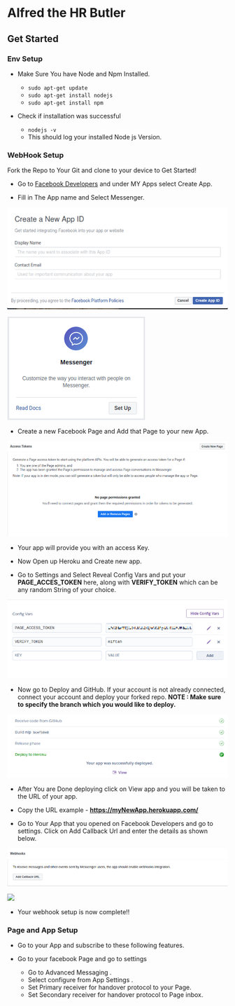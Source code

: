 # Alfred the HR Butler

## Get Started

### Env Setup
* Make Sure You have Node and Npm Installed.
    * ``` sudo apt-get update ```
    * ``` sudo apt-get install nodejs ```
    * ``` sudo apt-get install npm ```


* Check if installation was successful 
    * ``` nodejs -v ```
    * This should log your installed Node js Version.

### WebHook Setup

Fork the Repo to Your Git and clone to your device to Get Started!

* Go to [Facebook  Developers](https://developers.facebook.com/ "Facebook for Developers") and under MY Apps select Create App.

* Fill in The App name and Select Messenger.


![](DocImage/create-New-App.png)


![](DocImage/selectMessenger.png)

* Create a new Facebook Page and Add that Page to your new App.

![](DocImage/add-page.png)

* Your app will provide you with an access Key.

* Now Open up Heroku and Create new app.

* Go to Settings and Select Reveal Config Vars and put your **PAGE_ACCES_TOKEN** here, along with **VERIFY_TOKEN** which can be any random String of your choice.

![](DocImage/reveal-config.png)

* Now go to Deploy and GitHub. If your account is not already connected, connect your account and deploy your forked repo. 
  **NOTE : Make sure to specify the branch which you would like to deploy.** 

![](DocImage/build-complete.png)

* After You are Done deploying click on View app and you will be taken to the URL of your app.

* Copy the URL example - **https://myNewApp.herokuapp.com/** 

* Go to Your App that you opened on Facebook Developers and go to settings. Click on Add Callback Url and enter the details as shown below.

![](DocImage/call-back-url.png)

![](paste-call-back-url.png)

* Your webhook setup is now complete!!

### Page and App Setup

* Go to your App and subscribe to these following features.

* Go to your facebook Page and go to settings
    * Go to Advanced Messaging .
    * Select configure from App Settings .
    * Set Primary receiver for handover protocol to your Page.
    * Set Secondary receiver for handover protocol to Page inbox.
